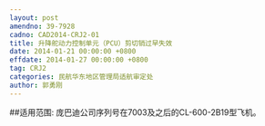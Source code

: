 ```yaml
---
layout: post
amendno: 39-7928
cadno: CAD2014-CRJ2-01
title: 升降舵动力控制单元（PCU）剪切销过早失效
date: 2014-01-21 00:00:00 +0800
effdate: 2014-01-27 00:00:00 +0800
tag: CRJ2
categories: 民航华东地区管理局适航审定处
author: 郭勇刚
---
```


##适用范围:
庞巴迪公司序列号在7003及之后的CL-600-2B19型飞机。

